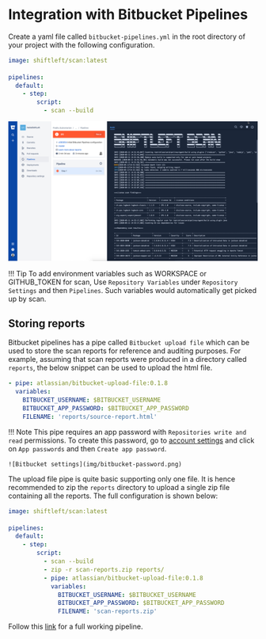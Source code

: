 # Integration with Bitbucket Pipelines

Create a yaml file called `bitbucket-pipelines.yml` in the root directory of your project with the following configuration.

```yaml
image: shiftleft/scan:latest

pipelines:
  default:
    - step:
        script:
          - scan --build
```

![Bitbucket pipelines](img/bitbucket.png)

!!! Tip
    To add environment variables such as WORKSPACE or GITHUB_TOKEN for scan, Use `Repository Variables` under `Repository Settings` and then `Pipelines`. Such variables would automatically get picked up by scan.

## Storing reports

Bitbucket pipelines has a pipe called `Bitbucket upload file` which can be used to store the scan reports for reference and auditing purposes. For example, assuming that scan reports were produced in a directory called `reports`, the below snippet can be used to upload the html file.

```yaml
- pipe: atlassian/bitbucket-upload-file:0.1.8
  variables:
    BITBUCKET_USERNAME: $BITBUCKET_USERNAME
    BITBUCKET_APP_PASSWORD: $BITBUCKET_APP_PASSWORD
    FILENAME: 'reports/source-report.html'
```

!!! Note
    This pipe requires an app password with `Repositories write and read` permissions. To create this password, go to [account settings](https://bitbucket.org/account/settings/) and click on `App passwords` and then `Create app password`.

    ![Bitbucket settings](img/bitbucket-password.png)

The upload file pipe is quite basic supporting only one file. It is hence recommended to zip the `reports` directory to upload a single zip file containing all the reports. The full configuration is shown below:

```yaml
image: shiftleft/scan:latest

pipelines:
  default:
    - step:
        script:
          - scan --build
          - zip -r scan-reports.zip reports/
          - pipe: atlassian/bitbucket-upload-file:0.1.8
            variables:
              BITBUCKET_USERNAME: $BITBUCKET_USERNAME
              BITBUCKET_APP_PASSWORD: $BITBUCKET_APP_PASSWORD
              FILENAME: 'scan-reports.zip'
```

Follow this [link](https://bitbucket.org/prabhusl/helloshiftleft/src/master/bitbucket-pipelines.yml) for a full working pipeline.
